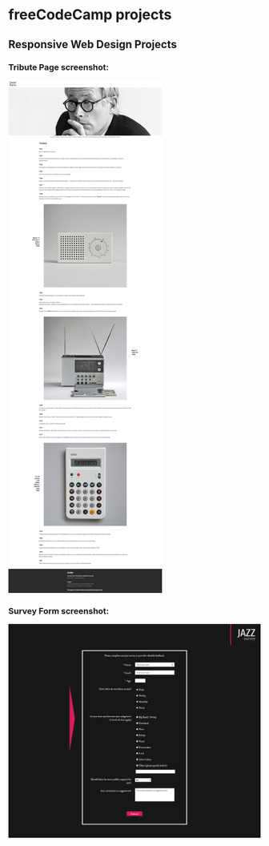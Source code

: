 # freeCodeCamp projects

## Responsive Web Design Projects

### Tribute Page screenshot:

![Tribute Page screenshot](/Responsive%20Web%20Design%20Projects/Tribute%20Page/screencapture-htmlpreview-github-io-2019-09-25-23_02_46small.jpg)

### Survey Form screenshot:

![Survey Form screenshot](/Responsive%20Web%20Design%20Projects/Survey%20Form/screencapture-127-0-0-1-5500-freeCodeCamp-Survey-Form-index-html-2019-09-28-17_20_40.png)
